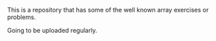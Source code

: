 This is a repository that has some of the well known array exercises or problems.

Going to be uploaded regularly.
